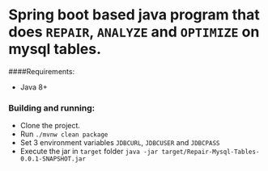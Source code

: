 # Spring boot based java program that does `REPAIR`, `ANALYZE` and `OPTIMIZE` on mysql tables.

####Requirements:
* Java 8+

### Building and running:
* Clone the project.
* Run `./mvnw clean package`
* Set 3 environment variables `JDBCURL`, `JDBCUSER` and `JDBCPASS`
* Execute the jar in `target` folder `java -jar target/Repair-Mysql-Tables-0.0.1-SNAPSHOT.jar` 
